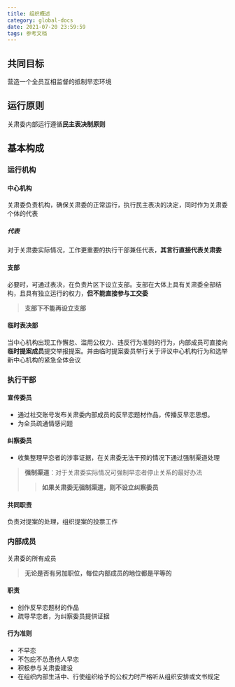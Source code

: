 ```yaml
---
title: 组织概述
category: global-docs
date: 2021-07-20 23:59:59
tags: 参考文档
---
```

## 共同目标
营造一个全员互相监督的抵制早恋环境
<!-- more -->

## 运行原则
关肃委内部运行遵循**民主表决制原则**

## 基本构成
### 运行机构
#### 中心机构
关肃委负责机构，确保关肃委的正常运行，执行民主表决的决定，同时作为关肃委个体的代表

##### 代表
对于关肃委实际情况，工作更重要的执行干部兼任代表，**其言行直接代表关肃委**

#### 支部
必要时，可通过表决，在负责片区下设立支部。支部在大体上具有关肃委全部结构，且具有独立运行的权力，**但不能直接参与工交委**
> **支部下不能再设立支部**

#### 临时表决部
当中心机构出现工作懈怠、滥用公权力、违反行为准则的行为，内部成员可直接向**临时提案成员**提交举报提案。并由临时提案委员举行关于评议中心机构行为和选举新中心机构的紧急全体会议

### 执行干部
#### 宣传委员
- 通过社交账号发布关肃委内部成员的反早恋题材作品，传播反早恋思想。
- 为全员疏通情感问题

#### 纠察委员
- 收集整理早恋者的涉事证据，在关肃委无法干预的情况下通过强制渠道处理
> **强制渠道**：对于关肃委实际情况可强制早恋者停止关系的最好办法
>> **如果关肃委无强制渠道，则不设立纠察委员**

#### 共同职责
负责对提案的处理，组织提案的投票工作

### 内部成员
关肃委的所有成员
> **无论是否有另加职位，每位内部成员的地位都是平等的**

#### 职责
- 创作反早恋题材的作品
- 疏导早恋者，为纠察委员提供证据

#### 行为准则
- 不早恋
- 不包庇不怂恿他人早恋
- 积极参与关肃委建设
- 在组织内部生活中、行使组织给予的公权力时严格听从组织安排或文书规定



